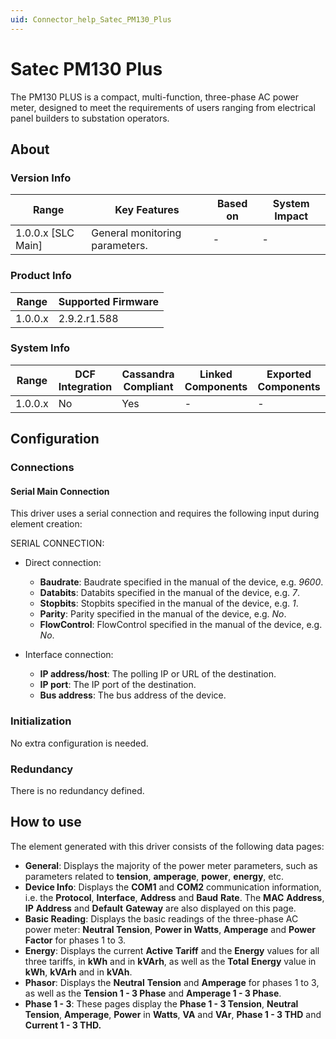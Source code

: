 ```yaml
---
uid: Connector_help_Satec_PM130_Plus
---
```


# Satec PM130 Plus

The PM130 PLUS is a compact, multi-function, three-phase AC power meter, designed to meet the requirements of users ranging from electrical panel builders to substation operators.

## About

### Version Info

| **Range**            | **Key Features**               | **Based on** | **System Impact** |
|----------------------|--------------------------------|--------------|-------------------|
| 1.0.0.x \[SLC Main\] | General monitoring parameters. | \-           | \-                |

### Product Info

| **Range** | **Supported Firmware** |
|-----------|------------------------|
| 1.0.0.x   | 2.9.2.r1.588           |

### System Info

| **Range** | **DCF Integration** | **Cassandra Compliant** | **Linked Components** | **Exported Components** |
|-----------|---------------------|-------------------------|-----------------------|-------------------------|
| 1.0.0.x   | No                  | Yes                     | \-                    | \-                      |

## Configuration

### Connections

#### Serial Main Connection

This driver uses a serial connection and requires the following input during element creation:

SERIAL CONNECTION:

- Direct connection:

  - **Baudrate**: Baudrate specified in the manual of the device, e.g. *9600*.
  - **Databits**: Databits specified in the manual of the device, e.g. *7*.
  - **Stopbits**: Stopbits specified in the manual of the device, e.g. *1*.
  - **Parity**: Parity specified in the manual of the device, e.g. *No*.
  - **FlowControl**: FlowControl specified in the manual of the device, e.g. *No*.

- Interface connection:

  - **IP address/host**: The polling IP or URL of the destination.
  - **IP port**: The IP port of the destination.
  - **Bus address**: The bus address of the device.

### Initialization

No extra configuration is needed.

### Redundancy

There is no redundancy defined.

## How to use

The element generated with this driver consists of the following data pages:

- **General**: Displays the majority of the power meter parameters, such as parameters related to **tension**, **amperage**, **power**, **energy**, etc.
- **Device Info**: Displays the **COM1** and **COM2** communication information, i.e. the **Protocol**, **Interface**, **Address** and **Baud** **Rate**. The **MAC** **Address**, **IP** **Address** and **Default** **Gateway** are also displayed on this page.
- **Basic Reading**: Displays the basic readings of the three-phase AC power meter: **Neutral Tension**, **Power in Watts**, **Amperage** and **Power Factor** for phases 1 to 3.
- **Energy**: Displays the current **Active** **Tariff** and the **Energy** values for all three tariffs, in **kWh** and in **kVArh**, as well as the **Total** **Energy** value in **kWh**, **kVArh** and in **kVAh**.
- **Phasor**: Displays the **Neutral** **Tension** and **Amperage** for phases 1 to 3, as well as the **Tension 1 - 3 Phase** and **Amperage 1 - 3 Phase**.
- **Phase 1 - 3**: These pages display the **Phase 1 - 3 Tension**, **Neutral** **Tension**, **Amperage**, **Power** in **Watts**, **VA** and **VAr**, **Phase 1 - 3 THD** and **Current 1 - 3 THD.**
